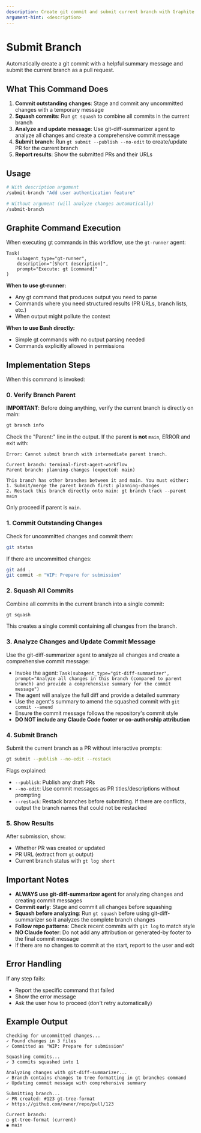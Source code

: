 ```yaml
---
description: Create git commit and submit current branch with Graphite
argument-hint: <description>
---
```


# Submit Branch

Automatically create a git commit with a helpful summary message and submit the current branch as a pull request.

## What This Command Does

1. **Commit outstanding changes**: Stage and commit any uncommitted changes with a temporary message
2. **Squash commits**: Run `gt squash` to combine all commits in the current branch
3. **Analyze and update message**: Use git-diff-summarizer agent to analyze all changes and create a comprehensive commit message
4. **Submit branch**: Run `gt submit --publish --no-edit` to create/update PR for the current branch
5. **Report results**: Show the submitted PRs and their URLs

## Usage

```bash
# With description argument
/submit-branch "Add user authentication feature"

# Without argument (will analyze changes automatically)
/submit-branch
```

## Graphite Command Execution

When executing gt commands in this workflow, use the `gt-runner` agent:

```
Task(
    subagent_type="gt-runner",
    description="[Short description]",
    prompt="Execute: gt [command]"
)
```

**When to use gt-runner:**

- Any gt command that produces output you need to parse
- Commands where you need structured results (PR URLs, branch lists, etc.)
- When output might pollute the context

**When to use Bash directly:**

- Simple gt commands with no output parsing needed
- Commands explicitly allowed in permissions

## Implementation Steps

When this command is invoked:

### 0. Verify Branch Parent

**IMPORTANT**: Before doing anything, verify the current branch is directly on main:

```bash
gt branch info
```

Check the "Parent:" line in the output. If the parent is **not** `main`, ERROR and exit with:

```
Error: Cannot submit branch with intermediate parent branch.

Current branch: terminal-first-agent-workflow
Parent branch: planning-changes (expected: main)

This branch has other branches between it and main. You must either:
1. Submit/merge the parent branch first: planning-changes
2. Restack this branch directly onto main: gt branch track --parent main
```

Only proceed if parent is `main`.

### 1. Commit Outstanding Changes

Check for uncommitted changes and commit them:

```bash
git status
```

If there are uncommitted changes:

```bash
git add .
git commit -m "WIP: Prepare for submission"
```

### 2. Squash All Commits

Combine all commits in the current branch into a single commit:

```bash
gt squash
```

This creates a single commit containing all changes from the branch.

### 3. Analyze Changes and Update Commit Message

Use the git-diff-summarizer agent to analyze all changes and create a comprehensive commit message:

- Invoke the agent: `Task(subagent_type="git-diff-summarizer", prompt="Analyze all changes in this branch (compared to parent branch) and provide a comprehensive summary for the commit message")`
- The agent will analyze the full diff and provide a detailed summary
- Use the agent's summary to amend the squashed commit with `git commit --amend`
- Ensure the commit message follows the repository's commit style
- **DO NOT include any Claude Code footer or co-authorship attribution**

### 4. Submit Branch

Submit the current branch as a PR without interactive prompts:

```bash
gt submit --publish --no-edit --restack
```

Flags explained:

- `--publish`: Publish any draft PRs
- `--no-edit`: Use commit messages as PR titles/descriptions without prompting
- `--restack`: Restack branches before submitting. If there are conflicts, output the branch names that could not be restacked

### 5. Show Results

After submission, show:

- Whether PR was created or updated
- PR URL (extract from `gt` output)
- Current branch status with `gt log short`

## Important Notes

- **ALWAYS use git-diff-summarizer agent** for analyzing changes and creating commit messages
- **Commit early**: Stage and commit all changes before squashing
- **Squash before analyzing**: Run `gt squash` before using git-diff-summarizer so it analyzes the complete branch changes
- **Follow repo patterns**: Check recent commits with `git log` to match style
- **NO Claude footer**: Do not add any attribution or generated-by footer to the final commit message
- If there are no changes to commit at the start, report to the user and exit

## Error Handling

If any step fails:

- Report the specific command that failed
- Show the error message
- Ask the user how to proceed (don't retry automatically)

## Example Output

```
Checking for uncommitted changes...
✓ Found changes in 3 files
✓ Committed as "WIP: Prepare for submission"

Squashing commits...
✓ 3 commits squashed into 1

Analyzing changes with git-diff-summarizer...
✓ Branch contains changes to tree formatting in gt branches command
✓ Updating commit message with comprehensive summary

Submitting branch...
✓ PR created: #123 gt-tree-format
✓ https://github.com/owner/repo/pull/123

Current branch:
◯ gt-tree-format (current)
◉ main
```

